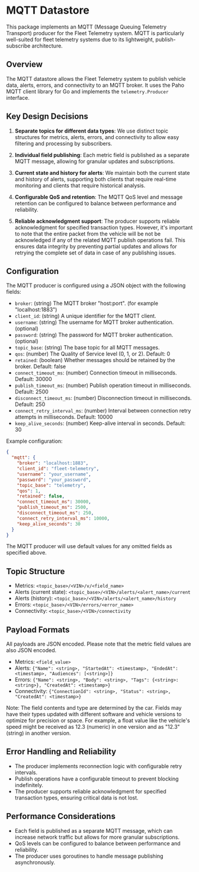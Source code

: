 # MQTT Datastore

This package implements an MQTT (Message Queuing Telemetry Transport) producer for the Fleet Telemetry system. MQTT is particularly well-suited for fleet telemetry systems due to its lightweight, publish-subscribe architecture.

## Overview

The MQTT datastore allows the Fleet Telemetry system to publish vehicle data, alerts, errors, and connectivity to an MQTT broker. It uses the Paho MQTT client library for Go and implements the `telemetry.Producer` interface.

## Key Design Decisions

1. **Separate topics for different data types**: We use distinct topic structures for metrics, alerts, errors, and connectivity to allow easy filtering and processing by subscribers.

2. **Individual field publishing**: Each metric field is published as a separate MQTT message, allowing for granular updates and subscriptions.

3. **Current state and history for alerts**: We maintain both the current state and history of alerts, supporting both clients that require real-time monitoring and clients that require historical analysis.

4. **Configurable QoS and retention**: The MQTT QoS level and message retention can be configured to balance between performance and reliability.

5. **Reliable acknowledgment support**: The producer supports reliable acknowledgment for specified transaction types. However, it's important to note that the entire packet from the vehicle will be not be acknowledged if any of the related MQTT publish operations fail. This ensures data integrity by preventing partial updates and allows for retrying the complete set of data in case of any publishing issues.

## Configuration

The MQTT producer is configured using a JSON object with the following fields:

- `broker`: (string) The MQTT broker "host:port". (for example "localhost:1883")
- `client_id`: (string) A unique identifier for the MQTT client.
- `username`: (string) The username for MQTT broker authentication. (optional)
- `password`: (string) The password for MQTT broker authentication. (optional)
- `topic_base`: (string) The base topic for all MQTT messages.
- `qos`: (number) The Quality of Service level (0, 1, or 2). Default: 0
- `retained`: (boolean) Whether messages should be retained by the broker. Default: false
- `connect_timeout_ms`: (number) Connection timeout in milliseconds. Default: 30000
- `publish_timeout_ms`: (number) Publish operation timeout in milliseconds. Default: 2500
- `disconnect_timeout_ms`: (number) Disconnection timeout in milliseconds. Default: 250
- `connect_retry_interval_ms`: (number) Interval between connection retry attempts in milliseconds. Default: 10000
- `keep_alive_seconds`: (number) Keep-alive interval in seconds. Default: 30

Example configuration:

```json
{
  "mqtt": {
    "broker": "localhost:1883",
    "client_id": "fleet-telemetry",
    "username": "your_username",
    "password": "your_password",
    "topic_base": "telemetry",
    "qos": 1,
    "retained": false,
    "connect_timeout_ms": 30000,
    "publish_timeout_ms": 2500,
    "disconnect_timeout_ms": 250,
    "connect_retry_interval_ms": 10000,
    "keep_alive_seconds": 30
  }
}
```

The MQTT producer will use default values for any omitted fields as specified above.

## Topic Structure

- Metrics: `<topic_base>/<VIN>/v/<field_name>`
- Alerts (current state): `<topic_base>/<VIN>/alerts/<alert_name>/current`
- Alerts (history): `<topic_base>/<VIN>/alerts/<alert_name>/history`
- Errors: `<topic_base>/<VIN>/errors/<error_name>`
- Connectivity: `<topic_base>/<VIN>/connectivity`

## Payload Formats

All payloads are JSON encoded. Please note that the metric field values are also JSON encoded.

- Metrics: `<field_value>`
- Alerts: `{"Name": <string>, "StartedAt": <timestamp>, "EndedAt": <timestamp>, "Audiences": [<string>]}`
- Errors: `{"Name": <string>, "Body": <string>, "Tags": {<string>: <string>}, "CreatedAt": <timestamp>}`
- Connectivity: `{"ConnectionId": <string>, "Status": <string>, "CreatedAt": <timestamp>}`

Note: The field contents and type are determined by the car. Fields may have their types updated with different software and vehicle versions to optimize for precision or space. For example, a float value like the vehicle's speed might be received as 12.3 (numeric) in one version and as "12.3" (string) in another version.

## Error Handling and Reliability

- The producer implements reconnection logic with configurable retry intervals.
- Publish operations have a configurable timeout to prevent blocking indefinitely.
- The producer supports reliable acknowledgment for specified transaction types, ensuring critical data is not lost.

## Performance Considerations

- Each field is published as a separate MQTT message, which can increase network traffic but allows for more granular subscriptions.
- QoS levels can be configured to balance between performance and reliability.
- The producer uses goroutines to handle message publishing asynchronously.

